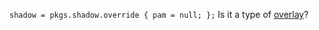 

`shadow = pkgs.shadow.override { pam = null; };` Is it a type of [overlay](https://www.youtube.com/watch?v=W85mF1zWA2o)?
